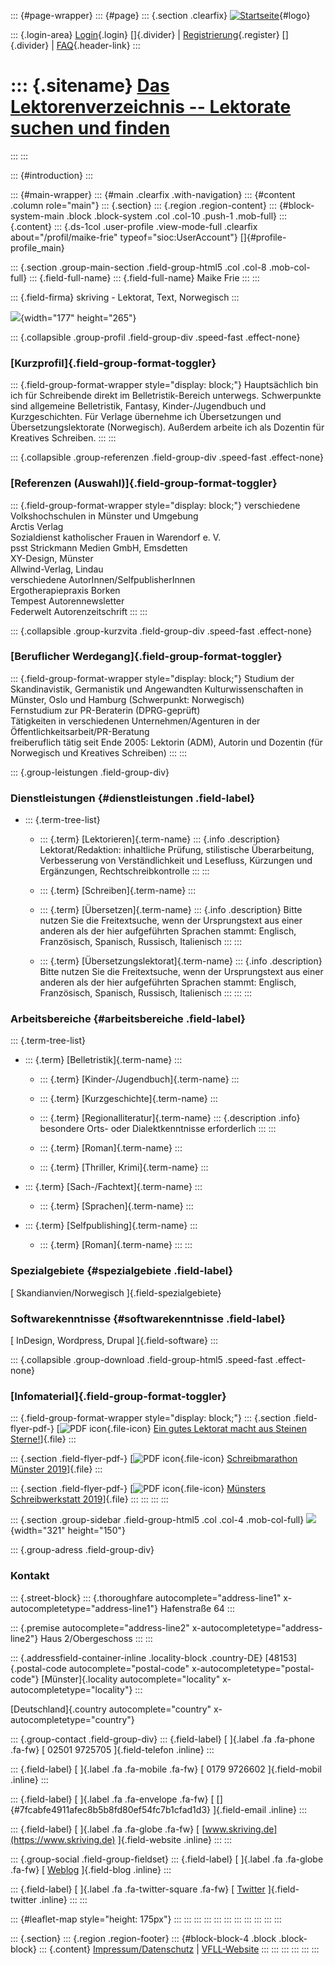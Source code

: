 ::: {#page-wrapper}
::: {#page}
::: {.section .clearfix}
[![Startseite](https://www.lektoren.de/sites/default/files/VfLL_logo.jpg)](/ "Startseite"){#logo}

::: {.login-area}
[Login](/user){.login} []{.divider} \|
[Registrierung](/user/register){.register} []{.divider} \|
[FAQ](/faq-page){.header-link}
:::

::: {.sitename}
[Das Lektorenverzeichnis -- Lektorate suchen und finden](/ "Startseite")
========================================================================
:::
:::

::: {#introduction}
:::

::: {#main-wrapper}
::: {#main .clearfix .with-navigation}
::: {#content .column role="main"}
::: {.section}
::: {.region .region-content}
::: {#block-system-main .block .block-system .col .col-10 .push-1 .mob-full}
::: {.content}
::: {.ds-1col .user-profile .view-mode-full .clearfix about="/profil/maike-frie" typeof="sioc:UserAccount"}
[]{#profile-profile_main}

::: {.section .group-main-section .field-group-html5 .col .col-8 .mob-col-full}
::: {.field-full-name}
::: {.field-full-name}
Maike Frie
:::
:::

::: {.field-firma}
skriving - Lektorat, Text, Norwegisch
:::

![](https://www.lektoren.de/sites/default/files/styles/profile-image-full/public/users/profile_img/maike_frie_2015.jpg?itok=6vFhzQ_g){width="177"
height="265"}

::: {.collapsible .group-profil .field-group-div .speed-fast .effect-none}
### [Kurzprofil]{.field-group-format-toggler}

::: {.field-group-format-wrapper style="display: block;"}
Hauptsächlich bin ich für Schreibende direkt im Belletristik-Bereich
unterwegs. Schwerpunkte sind allgemeine Belletristik, Fantasy,
Kinder-/Jugendbuch und Kurzgeschichten. Für Verlage übernehme ich
Übersetzungen und Übersetzungslektorate (Norwegisch). Außerdem arbeite
ich als Dozentin für Kreatives Schreiben.
:::
:::

::: {.collapsible .group-referenzen .field-group-div .speed-fast .effect-none}
### [Referenzen (Auswahl)]{.field-group-format-toggler}

::: {.field-group-format-wrapper style="display: block;"}
verschiedene Volkshochschulen in Münster und Umgebung\
Arctis Verlag\
Sozialdienst katholischer Frauen in Warendorf e. V.\
psst Strickmann Medien GmbH, Emsdetten\
XY-Design, Münster\
Allwind-Verlag, Lindau\
verschiedene AutorInnen/SelfpublisherInnen\
Ergotherapiepraxis Borken\
Tempest Autorennewsletter\
Federwelt Autorenzeitschrift
:::
:::

::: {.collapsible .group-kurzvita .field-group-div .speed-fast .effect-none}
### [Beruflicher Werdegang]{.field-group-format-toggler}

::: {.field-group-format-wrapper style="display: block;"}
Studium der Skandinavistik, Germanistik und Angewandten
Kulturwissenschaften in Münster, Oslo und Hamburg (Schwerpunkt:
Norwegisch)\
Fernstudium zur PR-Beraterin (DPRG-geprüft)\
Tätigkeiten in verschiedenen Unternehmen/Agenturen in der
Öffentlichkeitsarbeit/PR-Beratung\
freiberuflich tätig seit Ende 2005: Lektorin (ADM), Autorin und Dozentin
(für Norwegisch und Kreatives Schreiben)
:::
:::

::: {.group-leistungen .field-group-div}
### Dienstleistungen {#dienstleistungen .field-label}

-   ::: {.term-tree-list}
    -   ::: {.term}
        [Lektorieren]{.term-name}
        ::: {.info .description}
        Lektorat/Redaktion: inhaltliche Prüfung, stilistische
        Überarbeitung, Verbesserung von Verständlichkeit und Lesefluss,
        Kürzungen und Ergänzungen, Rechtschreibkontrolle
        :::
        :::

    -   ::: {.term}
        [Schreiben]{.term-name}
        :::

    -   ::: {.term}
        [Übersetzen]{.term-name}
        ::: {.info .description}
        Bitte nutzen Sie die Freitextsuche, wenn der Ursprungstext aus
        einer anderen als der hier aufgeführten Sprachen stammt:
        Englisch, Französisch, Spanisch, Russisch, Italienisch
        :::
        :::

    -   ::: {.term}
        [Übersetzungslektorat]{.term-name}
        ::: {.info .description}
        Bitte nutzen Sie die Freitextsuche, wenn der Ursprungstext aus
        einer anderen als der hier aufgeführten Sprachen stammt:
        Englisch, Französisch, Spanisch, Russisch, Italienisch
        :::
        :::
    :::

### Arbeitsbereiche {#arbeitsbereiche .field-label}

::: {.term-tree-list}
-   ::: {.term}
    [Belletristik]{.term-name}
    :::

    -   ::: {.term}
        [Kinder-/Jugendbuch]{.term-name}
        :::

    -   ::: {.term}
        [Kurzgeschichte]{.term-name}
        :::

    -   ::: {.term}
        [Regionalliteratur]{.term-name}
        ::: {.description .info}
        besondere Orts- oder Dialektkenntnisse erforderlich
        :::
        :::

    -   ::: {.term}
        [Roman]{.term-name}
        :::

    -   ::: {.term}
        [Thriller, Krimi]{.term-name}
        :::

-   ::: {.term}
    [Sach-/Fachtext]{.term-name}
    :::

    -   ::: {.term}
        [Sprachen]{.term-name}
        :::

-   ::: {.term}
    [Selfpublishing]{.term-name}
    :::

    -   ::: {.term}
        [Roman]{.term-name}
        :::
:::

### Spezialgebiete {#spezialgebiete .field-label}

[ Skandianvien/Norwegisch ]{.field-spezialgebiete}

### Softwarekenntnisse {#softwarekenntnisse .field-label}

[ InDesign, Wordpress, Drupal ]{.field-software}
:::

::: {.collapsible .group-download .field-group-html5 .speed-fast .effect-none}
### [Infomaterial]{.field-group-format-toggler}

::: {.field-group-format-wrapper style="display: block;"}
::: {.section .field-flyer-pdf-}
[![PDF
icon](/modules/file/icons/application-pdf.png "application/pdf"){.file-icon}
[Ein gutes Lektorat macht aus Steinen
Sterne!](https://www.lektoren.de/sites/default/files/profiles/flyer/anzeige-skriving-frie-lektorat-schreibwerkstaetten-federwelt-selfpublisher.pdf "anzeige-skriving-frie-lektorat-schreibwerkstaetten-federwelt-selfpublisher.pdf")]{.file}
:::

::: {.section .field-flyer-pdf-}
[![PDF
icon](/modules/file/icons/application-pdf.png "application/pdf"){.file-icon}
[Schreibmarathon Münster
2019](https://www.lektoren.de/sites/default/files/profiles/flyer/flyer-schreibmarathon-schreibraum-muenster-2019.pdf "flyer-schreibmarathon-schreibraum-muenster-2019.pdf")]{.file}
:::

::: {.section .field-flyer-pdf-}
[![PDF
icon](/modules/file/icons/application-pdf.png "application/pdf"){.file-icon}
[Münsters Schreibwerkstatt
2019](https://www.lektoren.de/sites/default/files/profiles/flyer/muensters-schreibwerkstatt-2019-maike-frie.pdf "muensters-schreibwerkstatt-2019-maike-frie.pdf")]{.file}
:::
:::
:::
:::

::: {.section .group-sidebar .field-group-html5 .col .col-4 .mob-col-full}
![](https://www.lektoren.de/sites/default/files/styles/logo/public/users/profile_logo/skriving%20Maike%20Frie.jpg?itok=liJYVe0y){width="321"
height="150"}

::: {.group-adress .field-group-div}
### Kontakt

::: {.street-block}
::: {.thoroughfare autocomplete="address-line1" x-autocompletetype="address-line1"}
Hafenstraße 64
:::

::: {.premise autocomplete="address-line2" x-autocompletetype="address-line2"}
Haus 2/Obergeschoss
:::
:::

::: {.addressfield-container-inline .locality-block .country-DE}
[48153]{.postal-code autocomplete="postal-code"
x-autocompletetype="postal-code"} [Münster]{.locality
autocomplete="locality" x-autocompletetype="locality"}
:::

[Deutschland]{.country autocomplete="country"
x-autocompletetype="country"}

::: {.group-contact .field-group-div}
::: {.field-label}
[ ]{.label .fa .fa-phone .fa-fw} [ 02501 9725705 ]{.field-telefon
.inline}
:::

::: {.field-label}
[ ]{.label .fa .fa-mobile .fa-fw} [ 0179 9726602 ]{.field-mobil .inline}
:::

::: {.field-label}
[ ]{.label .fa .fa-envelope .fa-fw} [
[]{#7fcabfe4911afec8b5b8fd80ef54fc7b1cfad1d3} ]{.field-email .inline}
:::

::: {.field-label}
[ ]{.label .fa .fa-globe .fa-fw} [
[www.skriving.de](https://www.skriving.de) ]{.field-website .inline}
:::
:::

::: {.group-social .field-group-fieldset}
::: {.field-label}
[ ]{.label .fa .fa-globe .fa-fw} [
[Weblog](https://www.skriving.de/wordpress/blog/) ]{.field-blog .inline}
:::

::: {.field-label}
[ ]{.label .fa .fa-twitter-square .fa-fw} [
[Twitter](https://twitter.com/MaikeFrie) ]{.field-twitter .inline}
:::
:::

::: {#leaflet-map style="height: 175px"}
:::
:::
:::
:::
:::
:::
:::
:::
:::
:::
:::

::: {.section}
::: {.region .region-footer}
::: {#block-block-4 .block .block-block}
::: {.content}
[Impressum/Datenschutz](/impressum) \|
[VFLL-Website](http://www.vfll.de)
:::
:::
:::
:::
:::
:::
